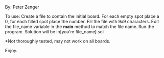 By: Peter Zenger

To use: 
Create a file to contain the initial board.
For each empty spot place a 0, for each filled spot place the number.
Fill the file with 9x9 characters.
Edit the file_name variable in the __main__ method to match the file name.
Run the program.
Solution will be in[you're file_name].sol

*Not thoroughly tested, may not work on all boards.

Enjoy.